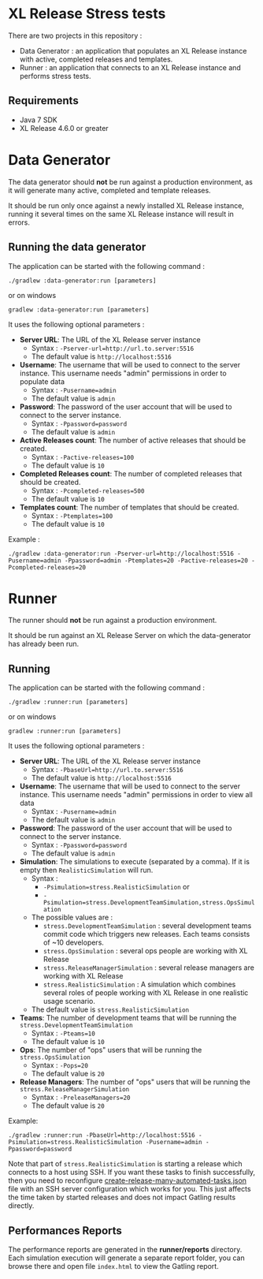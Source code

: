 # XL Release Stress tests

There are two projects in this repository :

- Data Generator : an application that populates an XL Release instance with active, completed releases and templates.
- Runner : an application that connects to an XL Release instance and performs stress tests.

## Requirements

- Java 7 SDK
- XL Release 4.6.0 or greater

# Data Generator

The data generator should **not** be run against a production environment, as it will generate many active, completed and template releases.

It should be run only once against a newly installed XL Release instance, running it several times on the same XL Release instance will result in errors.


## Running the data generator

The application can be started with the following command :

    ./gradlew :data-generator:run [parameters]

or on windows

    gradlew :data-generator:run [parameters]

It uses the following optional parameters :

- **Server URL**: The URL of the XL Release server instance
    - Syntax : `-Pserver-url=http://url.to.server:5516`
    - The default value is `http://localhost:5516`
- **Username**: The username that will be used to connect to the server instance. This username needs "admin" permissions in order to populate data
    - Syntax : `-Pusername=admin`
    - The default value is `admin`
- **Password**: The password of the user account that will be used to connect to the server instance.
    - Syntax : `-Ppassword=password`
    - The default value is `admin`
- **Active Releases count**: The number of active releases that should be created.
    - Syntax : `-Pactive-releases=100`
    - The default value is `10`
- **Completed Releases count**: The number of completed releases that should be created.
    - Syntax : `-Pcompleted-releases=500`
    - The default value is `10`
- **Templates count**: The number of templates that should be created.
    - Syntax : `-Ptemplates=100`
    - The default value is `10`

Example :

    ./gradlew :data-generator:run -Pserver-url=http://localhost:5516 -Pusername=admin -Ppassword=admin -Ptemplates=20 -Pactive-releases=20 -Pcompleted-releases=20

# Runner

The runner should **not** be run against a production environment.

It should be run against an XL Release Server on which the data-generator has already been run.

## Running

The application can be started with the following command :

    ./gradlew :runner:run [parameters]

or on windows

    gradlew :runner:run [parameters]

It uses the following optional parameters :

- **Server URL**: The URL of the XL Release server instance
    - Syntax : `-PbaseUrl=http://url.to.server:5516`
    - The default value is `http://localhost:5516`
- **Username**: The username that will be used to connect to the server instance. This username needs "admin" permissions in order to view all data
    - Syntax : `-Pusername=admin`
    - The default value is `admin`
- **Password**: The password of the user account that will be used to connect to the server instance.
    - Syntax : `-Ppassword=password`
    - The default value is `admin`
- **Simulation**: The simulations to execute (separated by a comma). If it is empty then `RealisticSimulation` will run.
    - Syntax :
        - `-Psimulation=stress.RealisticSimulation` or
        - `-Psimulation=stress.DevelopmentTeamSimulation,stress.OpsSimulation`
    - The possible values are :
        - `stress.DevelopmentTeamSimulation` : several development teams commit code which triggers new releases. Each teams consists of ~10 developers.
        - `stress.OpsSimulation` : several ops people are working with XL Release
        - `stress.ReleaseManagerSimulation` : several release managers are working with XL Release
        - `stress.RealisticSimulation` : A simulation which combines several roles of people working with XL Release in one realistic usage scenario.
    - The default value is `stress.RealisticSimulation`
- **Teams**: The number of development teams that will be running the `stress.DevelopmentTeamSimulation`
    - Syntax : `-Pteams=10`
    - The default value is `10`
- **Ops**: The number of "ops" users that will be running the `stress.OpsSimulation`
    - Syntax : `-Pops=20`
    - The default value is `20`
- **Release Managers**: The number of "ops" users that will be running the `stress.ReleaseManagerSimulation`
    - Syntax : `-PreleaseManagers=20`
    - The default value is `20`

Example:

    ./gradlew :runner:run -PbaseUrl=http://localhost:5516 -Psimulation=stress.RealisticSimulation -Pusername=admin -Ppassword=password

Note that part of `stress.RealisticSimulation` is starting a release which connects to a host using SSH. If you want these tasks to finish successfully, then you need to reconfigure [create-release-many-automated-tasks.json](runner/src/main/resources/create-release-many-automated-tasks.json) file with an SSH server configuration which works for you. This just affects the time taken by started releases and does not impact Gatling results directly.

## Performances Reports

The performance reports are generated in the **runner/reports** directory. Each simulation execution will generate a separate report folder, you can browse there and open file `index.html` to view the Gatling report.
